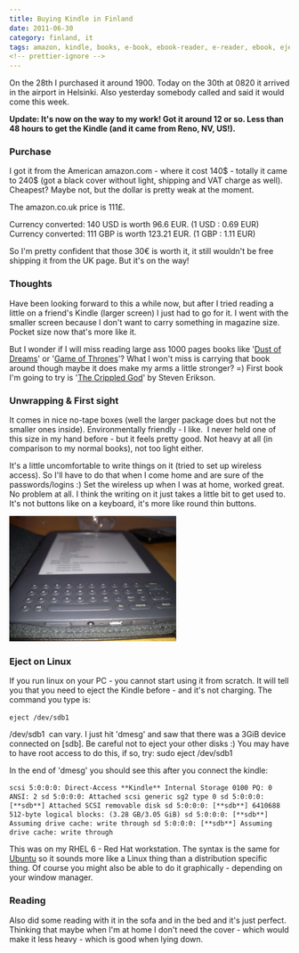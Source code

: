 ```yaml
---
title: Buying Kindle in Finland
date: 2011-06-30
category: finland, it
tags: amazon, kindle, books, e-book, ebook-reader, e-reader, ebook, eject, ereader, fantasy, kindle, linux, reading, shopping, steven, erikson
<!-- prettier-ignore -->
---
```


On the 28th I purchased it around 1900. Today on the 30th at 0820 it arrived in the airport in Helsinki. Also yesterday somebody called and said it would come this week.

**Update: It's now on the way to my work! Got it around 12 or so. Less than 48 hours to get the Kindle (and it came from Reno, NV, US!).**

### Purchase

I got it from the American amazon.com - where it cost 140$ - totally it came to 240$ (got a black cover without light, shipping and VAT charge as well). Cheapest? Maybe not, but the dollar is pretty weak at the moment.

The amazon.co.uk price is 111£.

Currency converted: 140 USD is worth 96.6 EUR. (1 USD : 0.69 EUR) Currency converted: 111 GBP is worth 123.21 EUR. (1 GBP : 1.11 EUR)

So I'm pretty confident that those 30€ is worth it, it still wouldn't be free shipping it from the UK page. But it's on the way!

### Thoughts

Have been looking forward to this a while now, but after I tried reading a little on a friend's Kindle (larger screen) I just had to go for it. I went with the smaller screen because I don't want to carry something in magazine size. Pocket size now that's more like it.

But I wonder if I will miss reading large ass 1000 pages books like '[Dust of Dreams](https://www.guldmyr.com/fantasy-book-review-steven-erikson-dust-of-dreams/ "on guldmyr.com")' or '[Game of Thrones](https://www.guldmyr.com/fantasy-book-review-george-r-r-martin-a-game-of-thrones/ "on guldmyr.com")'? What I won't miss is carrying that book around though maybe it does make my arms a little stronger? =) First book I'm going to try is '[The Crippled God](http://en.wikipedia.org/wiki/The_Crippled_God_(novel) "on wikipedia")' by Steven Erikson.

### Unwrapping & First sight

It comes in nice no-tape boxes (well the larger package does but not the smaller ones inside). Environmentally friendly - I like.  I never held one of this size in my hand before - but it feels pretty good. Not heavy at all (in comparison to my normal books), not too light either.

It's a little uncomfortable to write things on it (tried to set up wireless access). So I'll have to do that when I come home and are sure of the passwords/logins :) Set the wireless up when I was at home, worked great. No problem at all. I think the writing on it just takes a little bit to get used to. It's not buttons like on a keyboard, it's more like round thin buttons.

[![kindle bottom](images/kindle_bottom-300x225.jpg "kindle_bottom")](images/kindle_bottom.jpg)

### Eject on Linux

If you run linux on your PC - you cannot start using it from scratch. It will tell you that you need to eject the Kindle before - and it's not charging. The command you type is:

`eject /dev/sdb1`

/dev/sdb1  can vary. I just hit 'dmesg' and saw that there was a 3GiB device connected on [sdb]. Be careful not to eject your other disks :) You may have to have root access to do this, if so, try: sudo eject /dev/sdb1

In the end of 'dmesg' you should see this after you connect the kindle:

```text
scsi 5:0:0:0: Direct-Access **Kindle** Internal Storage 0100 PQ: 0 ANSI: 2 sd 5:0:0:0: Attached scsi generic sg2 type 0 sd 5:0:0:0: [**sdb**] Attached SCSI removable disk sd 5:0:0:0: [**sdb**] 6410688 512-byte logical blocks: (3.28 GB/3.05 GiB) sd 5:0:0:0: [**sdb**] Assuming drive cache: write through sd 5:0:0:0: [**sdb**] Assuming drive cache: write through
```

This was on my RHEL 6 - Red Hat workstation. The syntax is the same for [Ubuntu](http://iamyouruser.blogspot.com/2009/03/ubuntu-eject-kindle.html "on ubuntu") so it sounds more like a Linux thing than a distribution specific thing. Of course you might also be able to do it graphically - depending on your window manager.

### Reading

Also did some reading with it in the sofa and in the bed and it's just perfect. Thinking that maybe when I'm at home I don't need the cover - which would make it less heavy - which is good when lying down.
